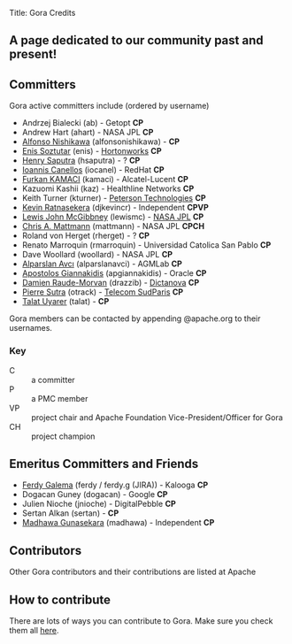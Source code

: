Title: Gora Credits

## A page dedicated to our community past and present!

## Committers
Gora active committers include (ordered by username)

* Andrzej Bialecki (ab) - Getopt  **CP**
* Andrew Hart (ahart) - NASA JPL **CP**
* [Alfonso Nishikawa](http://people.apache.org/~alfonsonishikawa) (alfonsonishikawa) - **CP**
* [Enis Soztutar](http://people.apache.org/~enis) (enis) - [Hortonworks](http://hortonworks.com) **CP**
* [Henry Saputra](http://www.linkedin.com/in/henrysaputra) (hsaputra) - ? **CP**
* [Ioannis Canellos](http://iocanel.blogspot.com) (iocanel) - RedHat **CP**
* [Furkan KAMACI](https://tr.linkedin.com/in/furkankamaci) (kamaci) - Alcatel-Lucent **CP**
* Kazuomi Kashii (kaz) - Healthline Networks **CP**
* Keith Turner (kturner) - [Peterson Technologies](http://www.ptech-llc.com/) **CP**
* [Kevin Ratnasekera](http://www.linkedin.com/in/djkevincr) (djkevincr) - Independent **CPVP**
* [Lewis John McGibbney](http://uk.linkedin.com/in/lmcgibbney) (lewismc) - [NASA JPL](http://jpl.nasa.gov) **CP**
* [Chris A. Mattmann](http://sunset.usc.edu/~mattmann/) (mattmann) - NASA JPL **CPCH**
* Roland von Herget (rherget) - ? **CP**
* Renato Marroquin (rmarroquin) - Universidad Catolica San Pablo **CP**
* Dave Woollard (woollard) - NASA JPL **CP**
* [Alparslan Avcı](http://tr.linkedin.com/pub/alparslan-avci/15/b19/b42/) (alparslanavci) - AGMLab **CP**
* [Apostolos Giannakidis](http://uk.linkedin.com/in/giannakidisapostolos) (apgiannakidis) - Oracle **CP**
* [Damien Raude-Morvan](https://www.linkedin.com/in/damienraudemorvan) (drazzib) - [Dictanova](http://www.dictanova.com) **CP**
* [Pierre Sutra](https://sites.google.com/site/0track/) (otrack) - [Telecom SudParis](http://www.telecom-sudparis.eu/) **CP**
* [Talat Uyarer](https://tr.linkedin.com/in/talatuyarer) (talat) - **CP**

Gora members can be contacted by appending @apache.org to their usernames. 

### Key

<dl>
<dt>C</dt>
<dd>a committer</dd>
<dt>P</dt>
<dd>a PMC member</dd>
<dt>VP</dt>
<dd>project chair and Apache Foundation Vice-President/Officer for Gora</dd>
<dt>CH</dt>
<dd>project champion</dd>
</dl>

## Emeritus Committers and Friends

* [Ferdy Galema](http://www.linkedin.com/pub/ferdy-galema/4/5ba/b44) (ferdy / ferdy.g (JIRA)) - Kalooga **CP**
* Dogacan Guney (dogacan) - Google **CP**
* Julien Nioche (jnioche) - DigitalPebble **CP**
* Sertan Alkan (sertan) - **CP**
* [Madhawa Gunasekara](http://www.linkedin.com/in/mgunasekara) (madhawa) - Independent **CP**

## Contributors

Other Gora contributors and their contributions are listed at Apache 

## How to contribute
There are lots of ways you can contribute to Gora. Make sure you check them all [here](./contribute.html).
